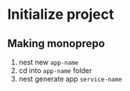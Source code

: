# Initialize project

## Making monoprepo
1. nest new `app-name`
2. cd into `app-name` folder
3. nest generate app `service-name`
